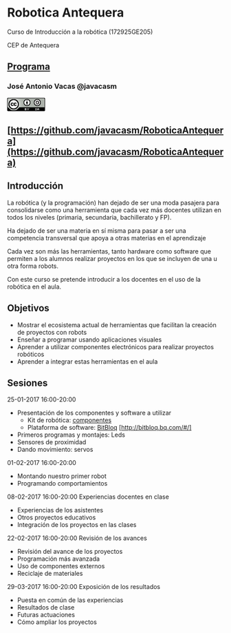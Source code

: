 # Robotica Antequera

Curso de Introducción a la robótica (172925GE205)

CEP de Antequera

## [Programa](./README.md)

### José Antonio Vacas @javacasm

![cc](./images/CCbySQ_88x31.png)

## [https://github.com/javacasm/RoboticaAntequera](https://github.com/javacasm/RoboticaAntequera)

## Introducción

La robótica (y la programación) han dejado de ser una moda pasajera para consolidarse como una herramienta que cada vez más docentes utilizan en todos los niveles (primaria, secundaria, bachillerato y FP).

Ha dejado de ser una materia en sí misma para pasar a ser una competencia transversal que apoya a otras materias en el aprendizaje

Cada vez son más las herramientas, tanto hardware como software que permiten a los alumnos realizar proyectos en los que se incluyen de una u otra forma robots.

Con este curso se pretende introducir a los docentes en el uso de la robótica en el aula.

## Objetivos

* Mostrar el ecosistema actual de herramientas que facilitan la creación de proyectos con robots
* Enseñar a programar usando aplicaciones visuales
* Aprender a utilizar componentes electrónicos para realizar proyectos robóticos
* Aprender a integrar estas herramientas en el aula

## Sesiones

25-01-2017 16:00-20:00

* Presentación de los componentes y software a utilizar
  * Kit de robótica: [componentes](./Componentes.md)
  * Plataforma de software: [BitBloq](./BitBloq.md) [http://bitbloq.bq.com/#/]
* Primeros programas y montajes: Leds
* Sensores de proximidad
* Dando movimiento: servos

01-02-2017 16:00-20:00
* Montando nuestro primer robot
* Programando comportamientos

08-02-2017 16:00-20:00
Experiencias docentes en clase
* Experiencias de los asistentes
* Otros proyectos educativos
* Integración de los proyectos en las clases

22-02-2017 16:00-20:00
Revisión de los avances
* Revisión del avance de los proyectos
* Programación más avanzada
* Uso de componentes externos
* Reciclaje de materiales

29-03-2017 16:00-20:00
Exposición de los resultados
* Puesta en común de las experiencias
* Resultados de clase
* Futuras actuaciones
* Cómo ampliar los proyectos
